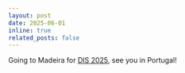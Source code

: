 ```yaml
---
layout: post
date: 2025-06-01
inline: true
related_posts: false
---
```


Going to Madeira for <a href="https://dis.acm.org/2025/">DIS 2025</a>, see you in Portugal!
